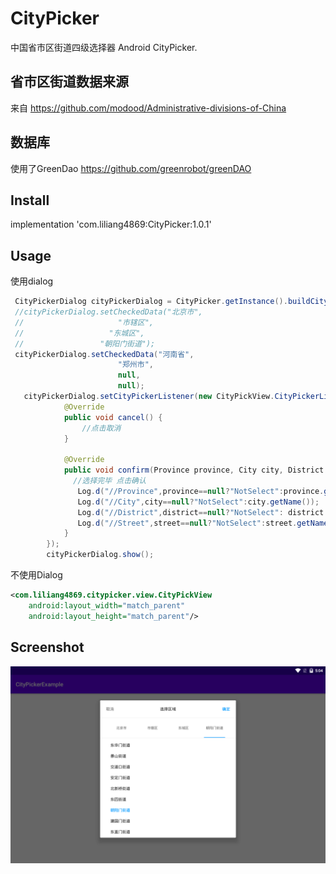# CityPicker
中国省市区街道四级选择器 Android CityPicker.

## 省市区街道数据来源
来自 https://github.com/modood/Administrative-divisions-of-China

## 数据库
使用了GreenDao https://github.com/greenrobot/greenDAO

## Install
implementation 'com.liliang4869:CityPicker:1.0.1'

## Usage
使用dialog
```java
 CityPickerDialog cityPickerDialog = CityPicker.getInstance().buildCityPickerDialog(MainActivity.this);
 //cityPickerDialog.setCheckedData("北京市",
 //                     "市辖区",
 //                   "东城区",
 //                 "朝阳门街道");
 cityPickerDialog.setCheckedData("河南省",
                        "郑州市",
                        null,
                        null);
   cityPickerDialog.setCityPickerListener(new CityPickView.CityPickerListener() {
            @Override
            public void cancel() {
                //点击取消
            }

            @Override
            public void confirm(Province province, City city, District district, Street street) {
              //选择完毕 点击确认
               Log.d("//Province",province==null?"NotSelect":province.getName());
               Log.d("//City",city==null?"NotSelect":city.getName());
               Log.d("//District",district==null?"NotSelect": district.getName());
               Log.d("//Street",street==null?"NotSelect":street.getName());
            }
        });
        cityPickerDialog.show();
```

不使用Dialog
```xml
<com.liliang4869.citypicker.view.CityPickView
    android:layout_width="match_parent"
    android:layout_height="match_parent"/>
```

## Screenshot
![img](https://github.com/liliang4869/CityPicker/blob/main/img/device-2020-11-06-170428.png)
